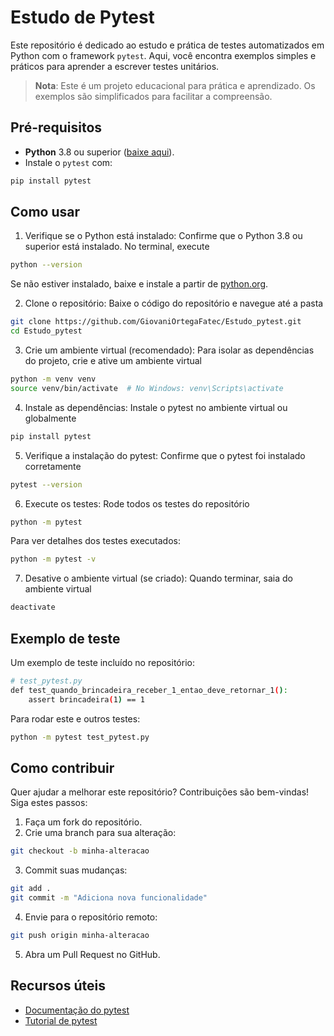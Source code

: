 # Estudo de Pytest

Este repositório é dedicado ao estudo e prática de testes automatizados em Python com o framework `pytest`. Aqui, você encontra exemplos simples e práticos para aprender a escrever testes unitários.

> **Nota**: Este é um projeto educacional para prática e aprendizado. Os exemplos são simplificados para facilitar a compreensão.

## Pré-requisitos

- **Python** 3.8 ou superior ([baixe aqui](https://www.python.org/downloads/)).
- Instale o `pytest` com:
```bash
pip install pytest
```

## Como usar
1. Verifique se o Python está instalado: Confirme que o Python 3.8 ou superior está instalado. No terminal, execute
```bash
python --version
```
Se não estiver instalado, baixe e instale a partir de [python.org](https://www.python.org/downloads/).

2. Clone o repositório: Baixe o código do repositório e navegue até a pasta
```bash
git clone https://github.com/GiovaniOrtegaFatec/Estudo_pytest.git
cd Estudo_pytest
```
3. Crie um ambiente virtual (recomendado): Para isolar as dependências do projeto, crie e ative um ambiente virtual
```bash
python -m venv venv
source venv/bin/activate  # No Windows: venv\Scripts\activate
```
4. Instale as dependências: Instale o pytest no ambiente virtual ou globalmente
```bash
pip install pytest
```
5. Verifique a instalação do pytest: Confirme que o pytest foi instalado corretamente
```bash
pytest --version
```
6. Execute os testes: Rode todos os testes do repositório
```bash
python -m pytest
```
Para ver detalhes dos testes executados:
```bash
python -m pytest -v
```
7. Desative o ambiente virtual (se criado): Quando terminar, saia do ambiente virtual
```bash
deactivate
```
## Exemplo de teste
Um exemplo de teste incluído no repositório:
```bash
# test_pytest.py
def test_quando_brincadeira_receber_1_entao_deve_retornar_1():
    assert brincadeira(1) == 1
```
Para rodar este e outros testes:
```bash
python -m pytest test_pytest.py
```

## Como contribuir
Quer ajudar a melhorar este repositório? Contribuições são bem-vindas! Siga estes passos:
1. Faça um fork do repositório.
2. Crie uma branch para sua alteração:
```bash
git checkout -b minha-alteracao
```
3. Commit suas mudanças:
```bash
git add .
git commit -m "Adiciona nova funcionalidade"
```
4. Envie para o repositório remoto:
```bash
git push origin minha-alteracao
```
5. Abra um Pull Request no GitHub.

## Recursos úteis
- [Documentação do pytest](https://docs.pytest.org/)
- [Tutorial de pytest](https://realpython.com/python-testing/)

